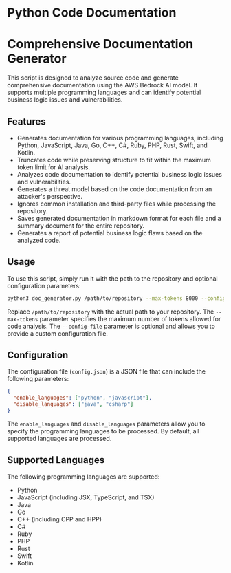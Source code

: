 # Python Code Documentation
# Comprehensive Documentation Generator

This script is designed to analyze source code and generate comprehensive documentation using the AWS Bedrock AI model. It supports multiple programming languages and can identify potential business logic issues and vulnerabilities.

## Features

- Generates documentation for various programming languages, including Python, JavaScript, Java, Go, C++, C#, Ruby, PHP, Rust, Swift, and Kotlin.
- Truncates code while preserving structure to fit within the maximum token limit for AI analysis.
- Analyzes code documentation to identify potential business logic issues and vulnerabilities.
- Generates a threat model based on the code documentation from an attacker's perspective.
- Ignores common installation and third-party files while processing the repository.
- Saves generated documentation in markdown format for each file and a summary document for the entire repository.
- Generates a report of potential business logic flaws based on the analyzed code.

## Usage

To use this script, simply run it with the path to the repository and optional configuration parameters:

```bash
python3 doc_generator.py /path/to/repository --max-tokens 8000 --config-file config.json
```

Replace `/path/to/repository` with the actual path to your repository. The `--max-tokens` parameter specifies the maximum number of tokens allowed for code analysis. The `--config-file` parameter is optional and allows you to provide a custom configuration file.

## Configuration

The configuration file (`config.json`) is a JSON file that can include the following parameters:

```json
{
  "enable_languages": ["python", "javascript"],
  "disable_languages": ["java", "csharp"]
}
```

The `enable_languages` and `disable_languages` parameters allow you to specify the programming languages to be processed. By default, all supported languages are processed.

## Supported Languages

The following programming languages are supported:

- Python
- JavaScript (including JSX, TypeScript, and TSX)
- Java
- Go
- C++ (including CPP and HPP)
- C#
- Ruby
- PHP
- Rust
- Swift
- Kotlin
